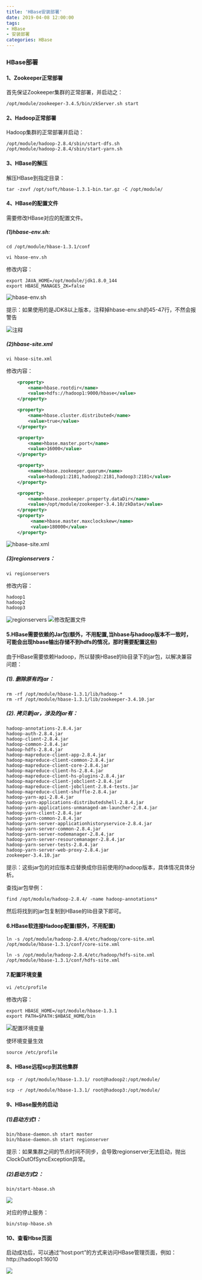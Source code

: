 ```yaml
---
title: 'HBase安装部署'
date: 2019-04-08 12:00:00
tags: 
- HBase
- 安装部署
categories: HBase
---
```


### HBase部署
#### 1、Zookeeper正常部署
首先保证Zookeeper集群的正常部署，并启动之：
```shell
/opt/module/zookeeper-3.4.5/bin/zkServer.sh start
```
#### 2、Hadoop正常部署
Hadoop集群的正常部署并启动：
```shell
/opt/module/hadoop-2.8.4/sbin/start-dfs.sh
/opt/module/hadoop-2.8.4/sbin/start-yarn.sh
```
#### 3、HBase的解压
解压HBase到指定目录：
```shell
tar -zxvf /opt/soft/hbase-1.3.1-bin.tar.gz -C /opt/module/
```
#### 4、HBase的配置文件
需要修改HBase对应的配置文件。

##### (1)hbase-env.sh:

```shell
cd /opt/module/hbase-1.3.1/conf

vi hbase-env.sh
```
修改内容：

```shell
export JAVA_HOME=/opt/module/jdk1.8.0_144
export HBASE_MANAGES_ZK=false
```
![hbase-env.sh](https://imgconvert.csdnimg.cn/aHR0cHM6Ly91cGxvYWQtaW1hZ2VzLmppYW5zaHUuaW8vdXBsb2FkX2ltYWdlcy80MzkxNDA3LTllMGY0YjVjYzcxZWRjMzIucG5n?x-oss-process=image/format,png)

提示：如果使用的是JDK8以上版本，注释掉hbase-env.sh的45-47行，不然会报警告

![注释](https://imgconvert.csdnimg.cn/aHR0cHM6Ly91cGxvYWQtaW1hZ2VzLmppYW5zaHUuaW8vdXBsb2FkX2ltYWdlcy80MzkxNDA3LWJiNjFhYTgzYmVmZTgxOGQucG5n?x-oss-process=image/format,png)

##### (2)hbase-site.xml
```shell
vi hbase-site.xml
```

修改内容：
```xml
	<property>  
		<name>hbase.rootdir</name>  
		<value>hdfs://hadoop1:9000/hbase</value>  
	</property>

	<property>
		<name>hbase.cluster.distributed</name>
		<value>true</value>
	</property>

	<property>
		<name>hbase.master.port</name>
		<value>16000</value>
	</property>

	<property>  
		<name>hbase.zookeeper.quorum</name>
		<value>hadoop1:2181,hadoop2:2181,hadoop3:2181</value>
	</property>

	<property>  
		<name>hbase.zookeeper.property.dataDir</name>
	    <value>/opt/module/zookeeper-3.4.10/zkData</value>
	</property>
    <property>
         <name>hbase.master.maxclockskew</name>
         <value>180000</value>
    </property>
```

![hbase-site.xml](https://imgconvert.csdnimg.cn/aHR0cHM6Ly91cGxvYWQtaW1hZ2VzLmppYW5zaHUuaW8vdXBsb2FkX2ltYWdlcy80MzkxNDA3LWM3NzM0ODVjMmQ4OTM4MjEucG5n?x-oss-process=image/format,png)

##### (3)regionservers：

```shell
vi regionservers
```
修改内容：
```shell
hadoop1
hadoop2
hadoop3
```
![regionservers](https://imgconvert.csdnimg.cn/aHR0cHM6Ly91cGxvYWQtaW1hZ2VzLmppYW5zaHUuaW8vdXBsb2FkX2ltYWdlcy80MzkxNDA3LTUxNGVhY2ZkNmE5ZjBiY2QucG5n?x-oss-process=image/format,png)
![修改配置文件](https://imgconvert.csdnimg.cn/aHR0cHM6Ly91cGxvYWQtaW1hZ2VzLmppYW5zaHUuaW8vdXBsb2FkX2ltYWdlcy80MzkxNDA3LWNkNmUxNTM4NGRkZTQyZGEucG5n?x-oss-process=image/format,png)


#### 5.HBase需要依赖的Jar包(额外，不用配置,当hbase与hadoop版本不一致时，可能会出现hbase输出存储不到hdfs的情况，那时需要配置这些)
由于HBase需要依赖Hadoop，所以替换HBase的lib目录下的jar包，以解决兼容问题：

##### (1). 删除原有的jar：
```shell
rm -rf /opt/module/hbase-1.3.1/lib/hadoop-*
rm -rf /opt/module/hbase-1.3.1/lib/zookeeper-3.4.10.jar
```
##### (2). 拷贝新jar，涉及的jar有：
```shell
hadoop-annotations-2.8.4.jar
hadoop-auth-2.8.4.jar
hadoop-client-2.8.4.jar
hadoop-common-2.8.4.jar
hadoop-hdfs-2.8.4.jar
hadoop-mapreduce-client-app-2.8.4.jar
hadoop-mapreduce-client-common-2.8.4.jar
hadoop-mapreduce-client-core-2.8.4.jar
hadoop-mapreduce-client-hs-2.8.4.jar
hadoop-mapreduce-client-hs-plugins-2.8.4.jar
hadoop-mapreduce-client-jobclient-2.8.4.jar
hadoop-mapreduce-client-jobclient-2.8.4-tests.jar
hadoop-mapreduce-client-shuffle-2.8.4.jar
hadoop-yarn-api-2.8.4.jar
hadoop-yarn-applications-distributedshell-2.8.4.jar
hadoop-yarn-applications-unmanaged-am-launcher-2.8.4.jar
hadoop-yarn-client-2.8.4.jar
hadoop-yarn-common-2.8.4.jar
hadoop-yarn-server-applicationhistoryservice-2.8.4.jar
hadoop-yarn-server-common-2.8.4.jar
hadoop-yarn-server-nodemanager-2.8.4.jar
hadoop-yarn-server-resourcemanager-2.8.4.jar
hadoop-yarn-server-tests-2.8.4.jar
hadoop-yarn-server-web-proxy-2.8.4.jar
zookeeper-3.4.10.jar
```
提示：这些jar包的对应版本应替换成你目前使用的hadoop版本，具体情况具体分析。

查找jar包举例：
```shell
find /opt/module/hadoop-2.8.4/ -name hadoop-annotations*
```
然后将找到的jar包复制到HBase的lib目录下即可。

#### 6.HBase软连接Hadoop配置(额外，不用配置)

```shell
ln -s /opt/module/hadoop-2.8.4/etc/hadoop/core-site.xml /opt/module/hbase-1.3.1/conf/core-site.xml

ln -s /opt/module/hadoop-2.8.4/etc/hadoop/hdfs-site.xml /opt/module/hbase-1.3.1/conf/hdfs-site.xml
```

#### 7.配置环境变量
```shell
vi /etc/profile
```
修改内容：
```shell
export HBASE_HOME=/opt/module/hbase-1.3.1
export PATH=$PATH:$HBASE_HOME/bin
```

![配置环境变量](https://imgconvert.csdnimg.cn/aHR0cHM6Ly91cGxvYWQtaW1hZ2VzLmppYW5zaHUuaW8vdXBsb2FkX2ltYWdlcy80MzkxNDA3LTFhZTI5YzBiMWVlZTU3OWQucG5n?x-oss-process=image/format,png)

使环境变量生效
```shell
source /etc/profile
```

#### 8、HBase远程scp到其他集群
```shell
scp -r /opt/module/hbase-1.3.1/ root@hadoop2:/opt/module/

scp -r /opt/module/hbase-1.3.1/ root@hadoop3:/opt/module/
```

#### 9、HBase服务的启动
##### (1)启动方式1：
```shell
bin/hbase-daemon.sh start master
bin/hbase-daemon.sh start regionserver
```
提示：如果集群之间的节点时间不同步，会导致regionserver无法启动，抛出ClockOutOfSyncException异常。

##### (2)启动方式2：
```shell
bin/start-hbase.sh
```
![](https://imgconvert.csdnimg.cn/aHR0cHM6Ly91cGxvYWQtaW1hZ2VzLmppYW5zaHUuaW8vdXBsb2FkX2ltYWdlcy80MzkxNDA3LWNjMzBlNTlmMGFmNDBiZGQucG5n?x-oss-process=image/format,png)

对应的停止服务：
```shell
bin/stop-hbase.sh
```
#### 10、查看Hbse页面
启动成功后，可以通过“host:port”的方式来访问HBase管理页面，例如：
http://hadoop1:16010

![](https://imgconvert.csdnimg.cn/aHR0cHM6Ly91cGxvYWQtaW1hZ2VzLmppYW5zaHUuaW8vdXBsb2FkX2ltYWdlcy80MzkxNDA3LWY3NGRkMDMzMjIxN2MwYTkucG5n?x-oss-process=image/format,png)

